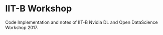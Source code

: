 # IIT-B Workshop

Code Implementation and notes of IIT-B Nvidia DL and Open DataScience Workshop 2017. 
